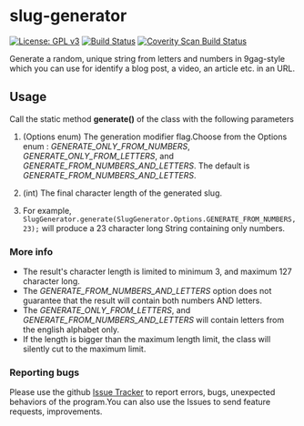 # slug-generator
[![License: GPL v3](https://img.shields.io/badge/License-GPL%20v3-blue.svg)](http://www.gnu.org/licenses/gpl-3.0)
[![Build Status](https://travis-ci.org/kivimango/slug-generator.svg?branch=master)](https://travis-ci.org/kivimango/slug-generator)
[![Coverity Scan Build Status](https://scan.coverity.com/projects/13108/badge.svg)](scan.coverity.com/projects/kivimango-slug-generator)

Generate a random, unique string from letters and numbers in 9gag-style which you can use for  identify a blog post,
a video, an article etc. in an URL.

## Usage
Call the static method **generate()** of the class with the following parameters
1. (Options enum) The generation modifier flag.Choose from the Options enum :
    *GENERATE_ONLY_FROM_NUMBERS*,
    *GENERATE_ONLY_FROM_LETTERS*, 
    and *GENERATE_FROM_NUMBERS_AND_LETTERS*.
    The default is *GENERATE_FROM_NUMBERS_AND_LETTERS*.
2. (int) The final character length of the generated slug.
    
3. For example, 
 `SlugGenerator.generate(SlugGenerator.Options.GENERATE_FROM_NUMBERS, 23);` 
 will produce a 23 character long String containing only numbers.

### More info
* The result's character length is limited to minimum 3, and maximum 127 character long.
* The *GENERATE_FROM_NUMBERS_AND_LETTERS* option does not guarantee that the result will contain both numbers AND letters.
* The *GENERATE_ONLY_FROM_LETTERS*, and *GENERATE_FROM_NUMBERS_AND_LETTERS* will contain letters from the english alphabet only.
* If the length is bigger than the maximum length limit, the class will silently cut to the maximum limit.

### Reporting bugs
Please use the github [Issue Tracker](https://github.com/kivimango/slug-generator/issues) to report errors, bugs, 
unexpected behaviors of the program.You can also use the Issues to send feature requests, improvements.